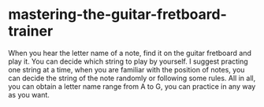 # mastering-the-guitar-fretboard-trainer
When you hear the letter name of a note, find it on the guitar fretboard and play it. You can decide which string to play by yourself. I suggest practing one string at a time, when you are familiar with the position of notes, you can decide the string of the note randomly or following some rules. All in all, you can obtain a letter name range from A to G, you can practice in any way as you want.
